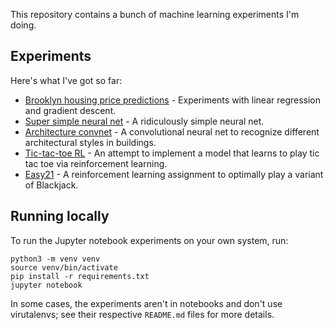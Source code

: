 This repository contains a bunch of machine learning experiments I'm
doing.

## Experiments

Here's what I've got so far:

* [Brooklyn housing price predictions](bk-housing/BkHousing.ipynb) - Experiments with linear regression and gradient descent.
* [Super simple neural net](super-simple-nn.ipynb) - A ridiculously simple neural net.
* [Architecture convnet](architecture-convnet/) - A convolutional neural net to recognize different architectural styles in buildings.
* [Tic-tac-toe RL](rl/tic-tac-toe-rl/) - An attempt to implement a model that learns to play tic tac toe via reinforcement learning.
* [Easy21](rl/easy21/) - A reinforcement learning assignment to optimally play a variant of Blackjack.

## Running locally

To run the Jupyter notebook experiments on your own system, run:

```
python3 -m venv venv
source venv/bin/activate
pip install -r requirements.txt
jupyter notebook
```

In some cases, the experiments aren't in notebooks and don't use
virutalenvs; see their respective `README.md` files for more details.
